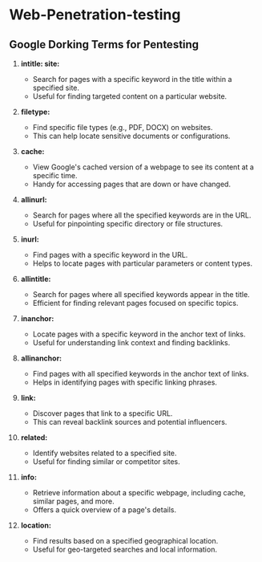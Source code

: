 # Web-Penetration-testing


## Google Dorking Terms for Pentesting

1. **intitle: site:**
   - Search for pages with a specific keyword in the title within a specified site.
   - Useful for finding targeted content on a particular website.

2. **filetype:**
   - Find specific file types (e.g., PDF, DOCX) on websites.
   - This can help locate sensitive documents or configurations.

3. **cache:**
   - View Google's cached version of a webpage to see its content at a specific time.
   - Handy for accessing pages that are down or have changed.

4. **allinurl:**
   - Search for pages where all the specified keywords are in the URL.
   - Useful for pinpointing specific directory or file structures.

5. **inurl:**
   - Find pages with a specific keyword in the URL.
   - Helps to locate pages with particular parameters or content types.

6. **allintitle:**
   - Search for pages where all specified keywords appear in the title.
   - Efficient for finding relevant pages focused on specific topics.

7. **inanchor:**
   - Locate pages with a specific keyword in the anchor text of links.
   - Useful for understanding link context and finding backlinks.

8. **allinanchor:**
   - Find pages with all specified keywords in the anchor text of links.
   - Helps in identifying pages with specific linking phrases.

9. **link:**
   - Discover pages that link to a specific URL.
   - This can reveal backlink sources and potential influencers.

10. **related:**
    - Identify websites related to a specified site.
    - Useful for finding similar or competitor sites.

11. **info:**
    - Retrieve information about a specific webpage, including cache, similar pages, and more.
    - Offers a quick overview of a page's details.

12. **location:**
    - Find results based on a specified geographical location.
    - Useful for geo-targeted searches and local information.
